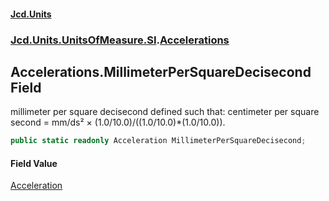 #### [Jcd.Units](index 'index')
### [Jcd.Units.UnitsOfMeasure.SI](Jcd.Units.UnitsOfMeasure.SI 'Jcd.Units.UnitsOfMeasure.SI').[Accelerations](Accelerations 'Jcd.Units.UnitsOfMeasure.SI.Accelerations')

## Accelerations.MillimeterPerSquareDecisecond Field

millimeter per square decisecond defined such that: centimeter per square second = mm/ds² ×
(1.0/10.0)/((1.0/10.0)*(1.0/10.0)).

```csharp
public static readonly Acceleration MillimeterPerSquareDecisecond;
```

#### Field Value
[Acceleration](Acceleration 'Jcd.Units.UnitTypes.Acceleration')